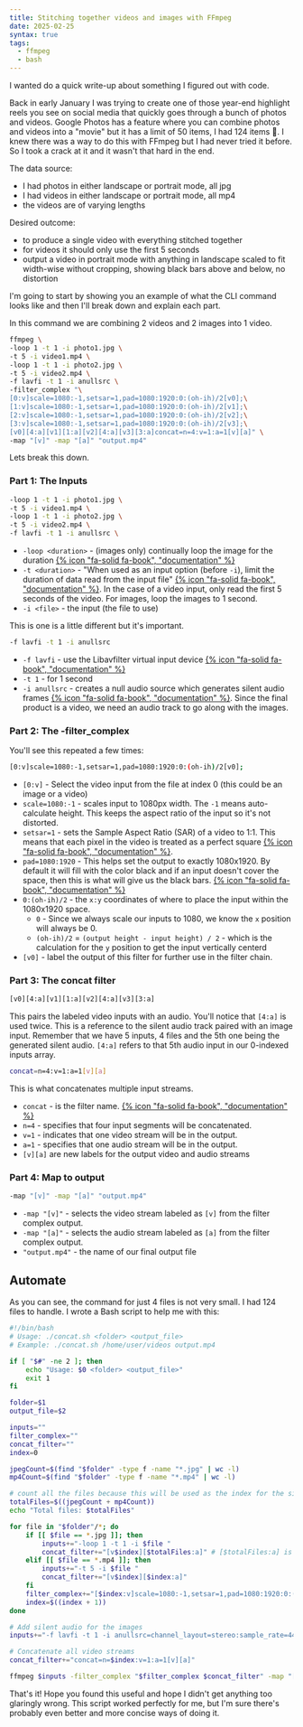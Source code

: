 ```yaml
---
title: Stitching together videos and images with FFmpeg
date: 2025-02-25
syntax: true
tags:
  - ffmpeg
  - bash
---
```

<style>
    .icon { width: 15px; height: 15px;}
</style>

I wanted do a quick write-up about something I figured out with code. 

Back in early January I was trying to create one of those year-end highlight reels you see on social media that quickly goes through a bunch of photos and videos. Google Photos has a feature where you can combine photos and videos into a "movie" but it has a limit of 50 items, I had 124 items 😬. I knew there was a way to do this with FFmpeg but I had never tried it before. So I took a crack at it and it wasn't that hard in the end. 

The data source:
- I had photos in either landscape or portrait mode, all jpg
- I had videos in either landscape or portrait mode, all mp4
- the videos are of varying lengths

Desired outcome:
- to produce a single video with everything stitched together
- for videos it should only use the first 5 seconds
- output a video in portrait mode with anything in landscape scaled to fit width-wise without cropping, showing black bars above and below, no distortion

I'm going to start by showing you an example of what the CLI command looks like and then I'll break down and explain each part.

In this command we are combining 2 videos and 2 images into 1 video.
```bash
ffmpeg \
-loop 1 -t 1 -i photo1.jpg \
-t 5 -i video1.mp4 \
-loop 1 -t 1 -i photo2.jpg \
-t 5 -i video2.mp4 \
-f lavfi -t 1 -i anullsrc \
-filter_complex "\
[0:v]scale=1080:-1,setsar=1,pad=1080:1920:0:(oh-ih)/2[v0];\
[1:v]scale=1080:-1,setsar=1,pad=1080:1920:0:(oh-ih)/2[v1];\
[2:v]scale=1080:-1,setsar=1,pad=1080:1920:0:(oh-ih)/2[v2];\
[3:v]scale=1080:-1,setsar=1,pad=1080:1920:0:(oh-ih)/2[v3];\
[v0][4:a][v1][1:a][v2][4:a][v3][3:a]concat=n=4:v=1:a=1[v][a]" \
-map "[v]" -map "[a]" "output.mp4"
```

Lets break this down.

### Part 1: The Inputs
```bash
-loop 1 -t 1 -i photo1.jpg \
-t 5 -i video1.mp4 \
-loop 1 -t 1 -i photo2.jpg \
-t 5 -i video2.mp4 \
-f lavfi -t 1 -i anullsrc \
```

- `-loop <duration>` - (images only) continually loop the image for the duration [{% icon "fa-solid fa-book", "documentation" %}](https://ffmpeg.org/ffmpeg-formats.html#image2-1)
- `-t <duration>` - "When used as an input option (before `-i`), limit the duration of data read from the input file" [{% icon "fa-solid fa-book", "documentation" %}](https://ffmpeg.org/ffmpeg.html#Main-options). In the case of a video input, only read the first 5 seconds of the video. For images, loop the images to 1 second. 
- `-i <file>` - the input (the file to use)

This is one is a little different but it's important.

```bash
-f lavfi -t 1 -i anullsrc
```
- `-f lavfi` - use the Libavfilter virtual input device [{% icon "fa-solid fa-book", "documentation" %}](https://ffmpeg.org/ffmpeg-devices.html#lavfi)
- `-t 1` - for 1 second
- `-i anullsrc` - creates a null audio source which generates silent audio frames [{% icon "fa-solid fa-book", "documentation" %}](https://ffmpeg.org/ffmpeg-filters.html#anullsrc). Since the final product is a video, we need an audio track to go along with the images.

### Part 2: The -filter_complex
You'll see this repeated a few times:
```bash
[0:v]scale=1080:-1,setsar=1,pad=1080:1920:0:(oh-ih)/2[v0];
```
- `[0:v]` - Select the video input from the file at index 0 (this could be an image or a video)
- `scale=1080:-1` - scales input to 1080px width. The `-1` means auto-calculate height. This keeps the aspect ratio of the input so it's not distorted.
- `setsar=1` - sets the Sample Aspect Ratio (SAR) of a video to 1:1. This means that each pixel in the video is treated as a perfect square [{% icon "fa-solid fa-book", "documentation" %}](https://ffmpeg.org/ffmpeg-filters.html#setdar_002c-setsar).
- `pad=1080:1920` - This helps set the output to exactly 1080x1920. By default it will fill with the color black and if an input doesn't cover the space, then this is what will give us the black bars. [{% icon "fa-solid fa-book", "documentation" %}](https://ffmpeg.org/ffmpeg-filters.html#pad-1)
- `0:(oh-ih)/2` - the `x:y` coordinates of where to place the input within the 1080x1920 space. 
    - `0` - Since we always scale our inputs to 1080, we know the `x` position will always be 0.
    - `(oh-ih)/2` = `(output height - input height) / 2` - which is the calculation for the `y` position to get the input vertically centerd
- `[v0]` - label the output of this filter for further use in the filter chain.


### Part 3: The concat filter

```bash
[v0][4:a][v1][1:a][v2][4:a][v3][3:a]
```

This pairs the labeled video inputs with an audio. You'll notice that `[4:a]` is used twice. This is a reference to the silent audio track paired with an image input. Remember that we have 5 inputs, 4 files and the 5th one being the generated silent audio. `[4:a]` refers to that 5th audio input in our 0-indexed inputs array.

```bash
concat=n=4:v=1:a=1[v][a]
```
This is what concatenates multiple input streams.

- `concat` - is the filter name. [{% icon "fa-solid fa-book", "documentation" %}](https://ffmpeg.org/ffmpeg-filters.html#concat)
- `n=4` - specifies that four input segments will be concatenated.
- `v=1` - indicates that one video stream will be in the output.
- `a=1` - specifies that one audio stream will be in the output.
- `[v][a]` are new labels for the output video and audio streams

### Part 4: Map to output

```bash
-map "[v]" -map "[a]" "output.mp4"
```

- `-map "[v]"` - selects the video stream labeled as `[v]` from the filter complex output.
- `-map "[a]"` - selects the audio stream labeled as `[a]` from the filter complex output.
- `"output.mp4"` - the name of our final output file

## Automate

As you can see, the command for just 4 files is not very small. I had 124 files to handle. I wrote a Bash script to help me with this:

```bash
#!/bin/bash
# Usage: ./concat.sh <folder> <output_file>
# Example: ./concat.sh /home/user/videos output.mp4

if [ "$#" -ne 2 ]; then
    echo "Usage: $0 <folder> <output_file>"
    exit 1
fi

folder=$1
output_file=$2

inputs=""
filter_complex=""
concat_filter=""
index=0

jpegCount=$(find "$folder" -type f -name "*.jpg" | wc -l)
mp4Count=$(find "$folder" -type f -name "*.mp4" | wc -l)

# count all the files because this will be used as the index for the silent audio
totalFiles=$((jpegCount + mp4Count))
echo "Total files: $totalFiles"

for file in "$folder"/*; do
    if [[ $file == *.jpg ]]; then
        inputs+="-loop 1 -t 1 -i $file "
        concat_filter+="[v$index][$totalFiles:a]" # [$totalFiles:a] is the silent audio
    elif [[ $file == *.mp4 ]]; then
        inputs+="-t 5 -i $file "
        concat_filter+="[v$index][$index:a]"
    fi
    filter_complex+="[$index:v]scale=1080:-1,setsar=1,pad=1080:1920:0:(oh-ih)/2[v$index];"
    index=$((index + 1))
done

# Add silent audio for the images
inputs+="-f lavfi -t 1 -i anullsrc=channel_layout=stereo:sample_rate=44100 "

# Concatenate all video streams
concat_filter+="concat=n=$index:v=1:a=1[v][a]"

ffmpeg $inputs -filter_complex "$filter_complex $concat_filter" -map "[v]" -map "[a]" "$output_file"
```

That's it! Hope you found this useful and hope I didn't get anything too glaringly wrong. This script worked perfectly for me, but I'm sure there's probably even better and more concise ways of doing it.